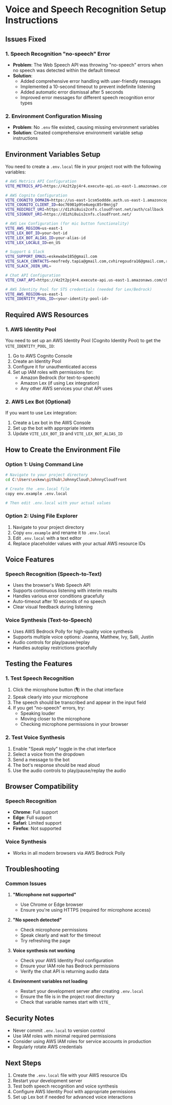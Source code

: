 # Voice and Speech Recognition Setup Instructions

## Issues Fixed

### 1. Speech Recognition "no-speech" Error
- **Problem**: The Web Speech API was throwing "no-speech" errors when no speech was detected within the default timeout
- **Solution**: 
  - Added comprehensive error handling with user-friendly messages
  - Implemented a 10-second timeout to prevent indefinite listening
  - Added automatic error dismissal after 5 seconds
  - Improved error messages for different speech recognition error types

### 2. Environment Configuration Missing
- **Problem**: No `.env` file existed, causing missing environment variables
- **Solution**: Created comprehensive environment variable setup instructions

## Environment Variables Setup

You need to create a `.env.local` file in your project root with the following variables:

```bash
# AWS Metrics API Configuration
VITE_METRICS_API=https://4z2t2pj4r4.execute-api.us-east-1.amazonaws.com/metrics

# AWS Cognito Configuration
VITE_COGNITO_DOMAIN=https://us-east-1csm5oddde.auth.us-east-1.amazoncognito.com
VITE_COGNITO_CLIENT_ID=4oc76981p9te4uegc85r0mnjg7
VITE_REDIRECT_URI=https://d1zhi8uis2cnfs.cloudfront.net/auth/callback
VITE_SIGNOUT_URI=https://d1zhi8uis2cnfs.cloudfront.net/

# AWS Lex Configuration (for mic button functionality)
VITE_AWS_REGION=us-east-1
VITE_LEX_BOT_ID=your-bot-id
VITE_LEX_BOT_ALIAS_ID=your-alias-id
VITE_LEX_LOCALE_ID=en_US

# Support & Slack
VITE_SUPPORT_EMAIL=eskewabe185@gmail.com
VITE_SLACK_CONTACTS=neofredy.tapia@gmail.com,cvhiregoudra16@gmail.com,rcanger@gmail.com,hammadikhan123@gmail.com
VITE_SLACK_JOIN_URL=

# Chat API Configuration
VITE_CHAT_API=https://4z2t2pj4r4.execute-api.us-east-1.amazonaws.com/chat

# AWS Identity Pool for STS credentials (needed for Lex/Bedrock)
VITE_AWS_REGION=us-east-1
VITE_IDENTITY_POOL_ID=<your-identity-pool-id>
```

## Required AWS Resources

### 1. AWS Identity Pool
You need to set up an AWS Identity Pool (Cognito Identity Pool) to get the `VITE_IDENTITY_POOL_ID`:

1. Go to AWS Cognito Console
2. Create an Identity Pool
3. Configure it for unauthenticated access
4. Set up IAM roles with permissions for:
   - Amazon Bedrock (for text-to-speech)
   - Amazon Lex (if using Lex integration)
   - Any other AWS services your chat API uses

### 2. AWS Lex Bot (Optional)
If you want to use Lex integration:
1. Create a Lex bot in the AWS Console
2. Set up the bot with appropriate intents
3. Update `VITE_LEX_BOT_ID` and `VITE_LEX_BOT_ALIAS_ID`

## How to Create the Environment File

### Option 1: Using Command Line
```bash
# Navigate to your project directory
cd C:\Users\eskew\github\JohnnyCloud\JohnnyCloudfront

# Create the .env.local file
copy env.example .env.local

# Then edit .env.local with your actual values
```

### Option 2: Using File Explorer
1. Navigate to your project directory
2. Copy `env.example` and rename it to `.env.local`
3. Edit `.env.local` with a text editor
4. Replace placeholder values with your actual AWS resource IDs

## Voice Features

### Speech Recognition (Speech-to-Text)
- Uses the browser's Web Speech API
- Supports continuous listening with interim results
- Handles various error conditions gracefully
- Auto-timeout after 10 seconds of no speech
- Clear visual feedback during listening

### Voice Synthesis (Text-to-Speech)
- Uses AWS Bedrock Polly for high-quality voice synthesis
- Supports multiple voice options: Joanna, Matthew, Ivy, Salli, Justin
- Audio controls for play/pause/replay
- Handles autoplay restrictions gracefully

## Testing the Features

### 1. Test Speech Recognition
1. Click the microphone button (🎙️) in the chat interface
2. Speak clearly into your microphone
3. The speech should be transcribed and appear in the input field
4. If you get "no-speech" errors, try:
   - Speaking louder
   - Moving closer to the microphone
   - Checking microphone permissions in your browser

### 2. Test Voice Synthesis
1. Enable "Speak reply" toggle in the chat interface
2. Select a voice from the dropdown
3. Send a message to the bot
4. The bot's response should be read aloud
5. Use the audio controls to play/pause/replay the audio

## Browser Compatibility

### Speech Recognition
- **Chrome**: Full support
- **Edge**: Full support  
- **Safari**: Limited support
- **Firefox**: Not supported

### Voice Synthesis
- Works in all modern browsers via AWS Bedrock Polly

## Troubleshooting

### Common Issues

1. **"Microphone not supported"**
   - Use Chrome or Edge browser
   - Ensure you're using HTTPS (required for microphone access)

2. **"No speech detected"**
   - Check microphone permissions
   - Speak clearly and wait for the timeout
   - Try refreshing the page

3. **Voice synthesis not working**
   - Check your AWS Identity Pool configuration
   - Ensure your IAM role has Bedrock permissions
   - Verify the chat API is returning audio data

4. **Environment variables not loading**
   - Restart your development server after creating `.env.local`
   - Ensure the file is in the project root directory
   - Check that variable names start with `VITE_`

## Security Notes

- Never commit `.env.local` to version control
- Use IAM roles with minimal required permissions
- Consider using AWS IAM roles for service accounts in production
- Regularly rotate AWS credentials

## Next Steps

1. Create the `.env.local` file with your AWS resource IDs
2. Restart your development server
3. Test both speech recognition and voice synthesis
4. Configure AWS Identity Pool with appropriate permissions
5. Set up Lex bot if needed for advanced voice interactions
